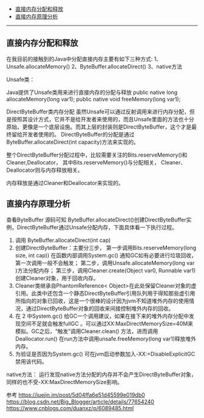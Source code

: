 - [直接内存分配和释放](#直接内存分配和释放)
- [直接内存原理分析](#直接内存原理分析)


-------------------------------------------------------------------------
## 直接内存分配和释放

在我目前的接触到的Java中分配直接内存主要有如下三种方式:
1、Unsafe.allocateMemory()
2、ByteBuffer.allocateDirect()
3、native方法




Unsafe类：

Java提供了Unsafe类用来进行直接内存的分配与释放
public native long allocateMemory(long var1);
public native void freeMemory(long var1);




DirectByteBuffer类内存分配
虽然Unsafe可以通过反射调用来进行内存分配，但是按照其设计方式，它并不是给开发者来使用的，而且Unsafe里面的方法也十分原始，更像是一个底层设施。而其上层的封装则是DirectByteBuffer，这个才是最终留给开发者使用的。
DirectByteBuffer的分配是通过ByteBuffer.allocateDirect(int capacity)方法来实现的。

整个DirectByteBuffer分配过程中，比较需要关注的Bits.reserveMemory()和Cleaner,Deallocator，
其中Bits.reserveMemory()与分配相关，
Cleaner、Deallocator则与内存释放相关。

内存释放是通过Cleaner和Deallocator来实现的。




## 直接内存原理分析
查看ByteBuffer 源码可知 ByteBuffer.allocateDirect()创建DirectByteBuffer实例，DirectByteBuffer通过Unsafe分配内存，下面具体看一下执行过程。
1. 调用 ByteBuffer.allocateDirect(int cap)
2. 创建DirectByteBuffer：主要分三步，
    第一步调用Bits.reserveMemory(long size, int cap)) 在函数内部调用System.gc() 通知GC如有必要进行垃圾回收，第一次调用一般不会触发；
    第二步，调用Unsafe.allocateMemory(long var )方法分配内存；
    第三步，调用Cleaner.create(Object var0, Runnable var1) 创建Cleaner对象，用于回收内存。
3. Cleaner类继承自PhantomReference< Object>在此处保留Cleaner对象的虚引用。此类中还包含一个静态DirectByteBuffer引用队列用于得知那些虚引用所指向的对象已回收，这是一个很棒的设计因为jvm不知道堆外内存的使用情况，通过DirectByteBuffer对象的回收来间接控制堆外内存的回收。
4. 在 2 中System.gc() 给GC一个调用建议，如果在接下来的堆外内存分配中发现空间不足就会触发fullGC 。可以通过XX:MaxDirectMemorySize=40M来模拟。GC之后，“触发”调用Cleaner.clean() 方法，进而调用Deallocator.run() 在run方法中调用unsafe.freeMemory(long var1)释放堆外内存。
5. 为验证是否因为System.gc() 可在jvm启动参数加入-XX:+DisableExplicitGC禁用该代码。






native方法：
运行发现native方法分配的内存并不会产生DirectByteBuffer对象，同样的也不受-XX:MaxDirectMemorySize影响。






参考
https://juejin.im/post/5d04ffa6e51d45599e019db0
https://blog.csdn.net/Big_Blogger/article/details/77654240
https://www.cnblogs.com/duanxz/p/6089485.html



